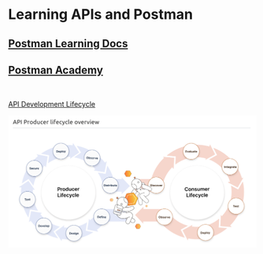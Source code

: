 # Learning APIs and Postman

## [Postman Learning Docs](https://academy.postman.com/)

## [Postman Academy](https://academy.postman.com/)

<br>

[API Development Lifecycle](https://apis.how//products/web-design/)

![API Development Lifecycle](./API-Lifecycle.png "API Development Lifecycle")
